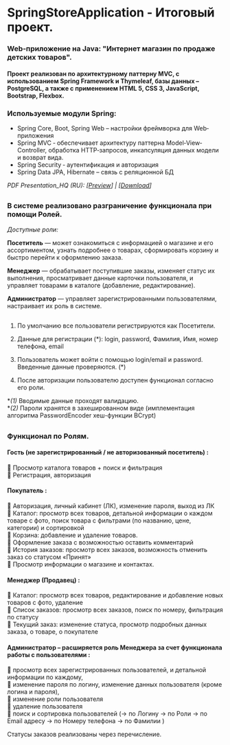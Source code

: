 # SpringStoreApplication - Итоговый проект.

### Web-приложение на Java: "Интернет магазин по продаже детских товаров".

#### Проект реализован по архитектурному паттерну MVC, с использованием Spring Framework и Thymeleaf, базы данных – PostgreSQL, а также с применением HTML 5, CSS 3, JavaScript, Bootstrap, Flexbox.

### Используемые модули Spring:

* Spring Core, Boot, Spring Web – настройки фреймворка для Web‐приложения
* Spring MVC ‐ обеспечивает архитектуру паттерна Model‐View‐Controller, обработка HTTP‐запросов, инкапсуляция данных модели и возврат вида.
* Spring Security ‐ аутентификация и авторизация
* Spring Data JPA, Hibernate – связь с реляционной БД

*PDF Presentation_HQ (RU): [[Preview](https://github.com/kreved77/SpringStoreApplication/blob/main/Presentation_HQ%5BRU%5D.pdf)] | [[Download](https://github.com/kreved77/SpringStoreApplication/raw/main/Presentation_HQ%5BRU%5D.pdf)]*

##

### В системе реализовано разграничение функционала при помощи Ролей.

*Доступные роли:* 

**Посетитель** — может ознакомиться с информацией о магазине и его ассортиментом, узнать подробнее о товарах, сформировать корзину и быстро перейти к оформлению заказа. 

**Менеджер** — обрабатывает поступившие заказы, изменяет статус их выполнения, просматривает данные карточки пользователя, и управляет товарами в каталоге (добавление, редактирование). 

**Администратор** — управляет зарегистрированными пользователями, настраивает их роль в системе.

## 
1. По умолчанию все пользователи регистрируются как Посетители.

2. Данные для регистрации (*): login, password, Фамилия, Имя, номер телефона, email

3. Пользователь может войти с помощью login/email и password. Введенные данные проверяются. (*)

4. После авторизации пользователю доступен функционал согласно его роли.

**(*1)** Вводимые данные проходят валидацию. \
**(*2)** Пароли хранятся в захешированном виде (имплементация алгоритма PasswordEncoder хеш-функции BCrypt)

## 

### Функционал по Ролям.

#### Гость (не зарегистрированный / не авторизованный посетитель) : 

 Просмотр каталога товаров + поиск и фильтрация \
 Регистрация, авторизация 

#### Покупатель :

 Авторизация, личный кабинет (ЛК), изменение пароля, выход из ЛК \
 Каталог: просмотр всех товаров, детальной информации о каждом товаре с фото, поиск товара с фильтрами (по названию, цене, категории) и сортировкой \
 Корзина: добавление и удаление товаров. \
 Оформление заказа с возможностью оставить комментарий \
 История заказов: просмотр всех заказов, возможность отменить заказ со статусом «Принят» \
 Просмотр информации о магазине и контактах. 

#### Менеджер (Продавец) :

 Каталог: просмотр всех товаров, редактирование и добавление новых товаров с фото, удаление \
 Список заказов: просмотр всех заказов, поиск по номеру, фильтрация по статусу \
 Текущий заказ: изменение статуса, просмотр подробных данных заказа, о товаре, о покупателе 

#### Администратор – расширяется роль Менеджера за счет функционала работы с пользователями :

 просмотр всех зарегистрированных пользователей, и детальной информации по каждому, \
 изменение пароля по логину, изменение данных пользователя (кроме логина и пароля), \
 изменение роли пользователя \
 удаление пользователя \
 поиск и сортировка пользователей (→ по Логину 
→ по Роли 
→ по Email адресу 
→ по Номеру телефона 
→ по Фамилии )

Статусы заказов реализованы через перечисление.
